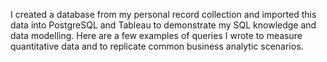 I created a database from my personal record collection and imported this data into PostgreSQL and Tableau to demonstrate my SQL knowledge and data modelling. Here are a few examples of queries I wrote to measure quantitative data and to replicate common business analytic scenarios.
